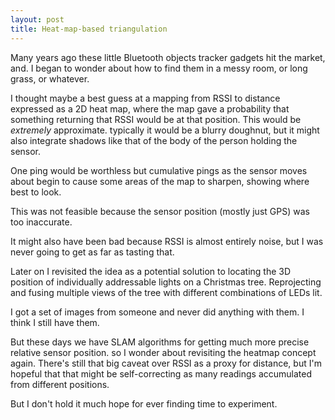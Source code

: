 ```yaml
---
layout: post
title: Heat-map-based triangulation
---
```

Many years ago these little Bluetooth objects tracker gadgets hit the market, and. I began to wonder about how to find them in a messy room, or long grass, or whatever.

I thought maybe a best guess at a mapping from RSSI to distance expressed as a 2D heat map, where the map gave a probability that something returning that RSSI would be at that position.  This would be _extremely_ approximate.  typically it would be a blurry doughnut, but it might also integrate shadows like that of the body of the person holding the sensor.

One ping would be worthless but cumulative pings as the sensor moves about begin to cause some areas of the map to sharpen, showing where best to look.

This was not feasible because the sensor position (mostly just GPS) was too inaccurate.

It might also have been bad because RSSI is almost entirely noise, but I was never going to get as far as tasting that. 

Later on I revisited the idea as a potential solution to locating the 3D position of individually addressable lights on a Christmas tree.  Reprojecting and fusing multiple views of the tree with different combinations of LEDs lit.

I got a set of images from someone and never did anything with them. I think I still have them.


But these days we have SLAM algorithms for getting much more precise relative sensor position.  so I wonder about revisiting the heatmap concept again.  There's still that big caveat over RSSI as a proxy for distance, but I'm hopeful that that might be self-correcting as many readings accumulated from different positions. 

But I don't hold it much hope for ever finding time to experiment.